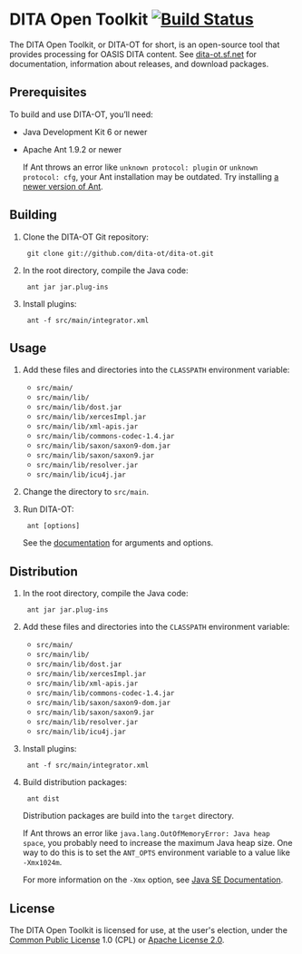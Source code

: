 DITA Open Toolkit [![Build Status](https://secure.travis-ci.org/dita-ot/dita-ot.png?branch=develop)](http://travis-ci.org/dita-ot/dita-ot)
=================

The DITA Open Toolkit, or DITA-OT for short, is an open-source tool that provides processing for OASIS DITA content. See [dita-ot.sf.net](http://dita-ot.sourceforge.net/) for documentation, information about releases, and download packages.

Prerequisites
-------------

To build and use DITA-OT, you’ll need:

* Java Development Kit 6 or newer
* Apache Ant 1.9.2 or newer

   If Ant throws an error like `unknown protocol: plugin` or `unknown protocol: cfg`, your Ant installation may be outdated. Try installing [a newer version of Ant](http://ant.apache.org/).

Building
--------

1. Clone the DITA-OT Git repository:

        git clone git://github.com/dita-ot/dita-ot.git

2. In the root directory, compile the Java code:

        ant jar jar.plug-ins

3. Install plugins:

        ant -f src/main/integrator.xml
 
Usage
-----

1. Add these files and directories into the `CLASSPATH` environment variable:
   * `src/main/`
   * `src/main/lib/`
   * `src/main/lib/dost.jar`
   * `src/main/lib/xercesImpl.jar`
   * `src/main/lib/xml-apis.jar`
   * `src/main/lib/commons-codec-1.4.jar`
   * `src/main/lib/saxon/saxon9-dom.jar`
   * `src/main/lib/saxon/saxon9.jar`
   * `src/main/lib/resolver.jar`
   * `src/main/lib/icu4j.jar`

2. Change the directory to `src/main`.
3. Run DITA-OT:

        ant [options]
        
   See the [documentation](http://dita-ot.sourceforge.net/latest/) for arguments and options.

Distribution
------------

1. In the root directory, compile the Java code:

        ant jar jar.plug-ins
     
2. Add these files and directories into the `CLASSPATH` environment variable:
   * `src/main/`
   * `src/main/lib/`
   * `src/main/lib/dost.jar`
   * `src/main/lib/xercesImpl.jar`
   * `src/main/lib/xml-apis.jar`
   * `src/main/lib/commons-codec-1.4.jar`
   * `src/main/lib/saxon/saxon9-dom.jar`
   * `src/main/lib/saxon/saxon9.jar`
   * `src/main/lib/resolver.jar`
   * `src/main/lib/icu4j.jar`

3. Install plugins:

        ant -f src/main/integrator.xml

4. Build distribution packages:

        ant dist
   
   Distribution packages are build into the `target` directory.

   If Ant throws an error like `java.lang.OutOfMemoryError: Java heap space`, you probably need to increase the maximum Java heap size. One way to do this is to set the `ANT_OPTS` environment variable to a value like `-Xmx1024m`.

   For more information on the `-Xmx` option, see [Java SE Documentation](http://docs.oracle.com/javase/6/docs/technotes/tools/windows/java.html#nonstandard).

License
-------

The DITA Open Toolkit is licensed for use, at the user's election, under the [Common Public License](http://www.opensource.org/licenses/cpl1.0.php) 1.0 (CPL) or [Apache License 2.0](http://www.apache.org/licenses/LICENSE-2.0).